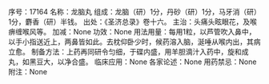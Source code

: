 序号：17164
名称：龙脑丸
组成：龙脑（研）1分，丹砂（研）1分，马牙消（研）1分，麝香（研）半钱。
出处：《圣济总录》卷十六。
主治：头痛头眩眼花，及喉痹缠喉风等。
加减：None
功效：None
用法用量：每用1粒，以芦管吹入鼻中，以手小指送近上，两鼻皆如此。去枕仰卧少时，候药溶入脑，涎唾从喉内出，其病立愈。
制备方法：上药再同研令匀细，于碟内盛，用羊胆滴汁入药中，旋和成丸，如黑豆大，以净合盛。
临床应用：None
各家论述：None
用药禁忌：None
附注：None
